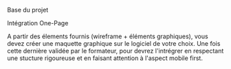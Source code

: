Base du projet

Intégration One-Page

A partir des élements fournis (wireframe + éléments graphiques), vous devez créer une maquette graphique sur le logiciel de votre choix.
Une fois cette dernière validée par le formateur, pour devrez l'intrégrer en respectant une stucture rigoureuse et en faisant attention à l'aspect mobile first.
 
